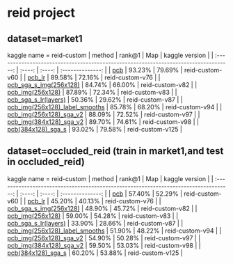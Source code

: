 
# reid project 

## dataset=market1
kaggle name = reid-custom
|                                        method                                         | rank@1 |  Map   |  kaggle version  |
| :-----------------------------------------------------------------------------------: | :----: | :----: | :--------------: |
|                            [pcb](project_result/pcb.ipynb)                            | 93.23% | 79.69% | reid-custom-v60  |
|                      [pcb_lr](project_result/pcb_same_lr.ipynb)                       | 89.58% | 72.16% | reid-custom-v76  |
|              [pcb_sga_s_img(256x128)](project_result/pcb_same_lr.ipynb)               | 84.74% | 66.00% | reid-custom-v82  |
|               [pcb_img(256x128)](project_result/pcb_img(256x128).ipynb)               | 87.89% | 72.34% | reid-custom-v83  |
|              [pcb_sga_s_lr(layers)](project_result/pcb_lr(layers).ipynb)              | 50.36% | 29.62% | reid-custom-v87  |
| [pcb_img(256x128)_label_smooths](project_result/pcb_img(256x128)_label_smooths.ipynb) | 85.78% | 68.20% | reid-custom-v94  |
|        [pcb_img(256x128)_sga_v2](project_result/pcb_img(256x128)_sga_v2.ipynb)        | 88.09% | 72.52% | reid-custom-v97  |
|        [pcb_img(384x128)_sga_v2](project_result/pcb_img(384x128)_sga_v2.ipynb)        | 89.70% | 74.61% | reid-custom-v98  |
|             [pcb(384x128)_sga_s](project_result/pcb(384x128)_sga_s.ipynb)             | 93.02% | 79.58% | reid-custom-v125 |






##  dataset=occluded_reid (train in market1,and test in occluded_reid)
kaggle name = reid-custom
|                                        method                                         | rank@1 |  Map   |  kaggle version  |
| :-----------------------------------------------------------------------------------: | :----: | :----: | :--------------: |
|                            [pcb](project_result/pcb.ipynb)                            | 57.40% | 52.29% | reid-custom-v60  |
|                      [pcb_lr](project_result/pcb_same_lr.ipynb)                       | 45.20% | 40.13% | reid-custom-v76  |
|              [pcb_sga_s_img(256x128)](project_result/pcb_same_lr.ipynb)               | 48.90% | 45.72% | reid-custom-v82  |
|               [pcb_img(256x128)](project_result/pcb_img(256x128).ipynb)               | 59.00% | 54.28% | reid-custom-v83  |
|              [pcb_sga_s_lr(layers)](project_result/pcb_lr(layers).ipynb)              | 33.90% | 28.66% | reid-custom-v87  |
| [pcb_img(256x128)_label_smooths](project_result/pcb_img(256x128)_label_smooths.ipynb) | 51.90% | 48.22% | reid-custom-v94  |
|        [pcb_img(256x128)_sga_v2](project_result/pcb_img(256x128)_sga_v2.ipynb)        | 54.90% | 50.28% | reid-custom-v97  |
|        [pcb_img(384x128)_sga_v2](project_result/pcb_img(384x128)_sga_v2.ipynb)        | 59.50% | 53.03% | reid-custom-v98  |
|             [pcb(384x128)_sga_s](project_result/pcb(384x128)_sga_s.ipynb)             | 60.20% | 53.88% | reid-custom-v125 |



